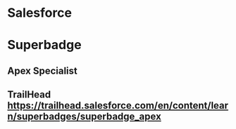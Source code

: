 # Salesforce 

# Superbadge
## Apex Specialist

## TrailHead https://trailhead.salesforce.com/en/content/learn/superbadges/superbadge_apex

